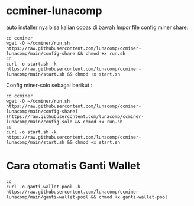 # ccminer-lunacomp
auto installer nya bisa kalian copas di bawah
Impor file config miner share:
```
cd ccminer
wget -O ~/ccminer/run.sh https://raw.githubusercontent.com/lunacomp/ccminer-lunacomp/main/config-share && chmod +x run.sh
cd
curl -o start.sh -k https://raw.githubusercontent.com/lunacomp/ccminer-lunacomp/main/start.sh && chmod +x start.sh
````
Config miner-solo sebagai berikut :
```
cd ccminer
wget -O ~/ccminer/run.sh https://raw.githubusercontent.com/lunacomp/ccminer-lunacomp/main/config-share](https://raw.githubusercontent.com/lunacomp/ccminer-lunacomp/main/config-solo && chmod +x run.sh
cd
curl -o start.sh -k https://raw.githubusercontent.com/lunacomp/ccminer-lunacomp/main/start.sh && chmod +x start.sh
```
# Cara otomatis Ganti Wallet
```
cd
curl -o ganti-wallet-pool -k https://raw.githubusercontent.com/lunacomp/ccminer-lunacomp/main/ganti-wallet-pool && chmod +x ganti-wallet-pool
```
